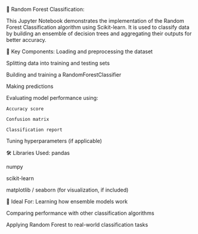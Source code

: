 🌲 Random Forest Classification:

This Jupyter Notebook demonstrates the implementation of the Random Forest Classification algorithm using Scikit-learn. It is used to classify data by building an ensemble of decision trees and aggregating their outputs for better accuracy.


📌 Key Components:
Loading and preprocessing the dataset

Splitting data into training and testing sets

Building and training a RandomForestClassifier

Making predictions

Evaluating model performance using:

    Accuracy score

    Confusion matrix

    Classification report

Tuning hyperparameters (if applicable)


🛠 Libraries Used:
pandas

numpy

scikit-learn

matplotlib / seaborn (for visualization, if included)


🎯 Ideal For:
Learning how ensemble models work

Comparing performance with other classification algorithms

Applying Random Forest to real-world classification tasks
